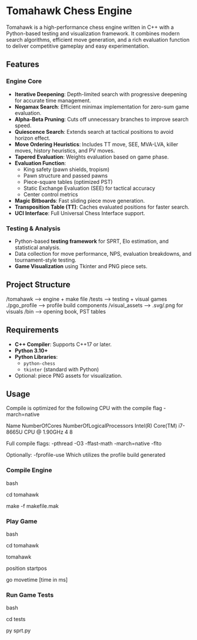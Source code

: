 # Tomahawk Chess Engine

Tomahawk is a high-performance chess engine written in C++ with a Python-based testing and visualization framework. It combines modern search algorithms, efficient move generation, and a rich evaluation function to deliver competitive gameplay and easy experimentation.

## Features

### Engine Core
- **Iterative Deepening**: Depth-limited search with progressive deepening for accurate time management.
- **Negamax Search**: Efficient minimax implementation for zero-sum game evaluation.
- **Alpha-Beta Pruning**: Cuts off unnecessary branches to improve search speed.
- **Quiescence Search**: Extends search at tactical positions to avoid horizon effect.
- **Move Ordering Heuristics**: Includes TT move, SEE, MVA-LVA, killer moves, history heuristics, and PV moves.
- **Tapered Evaluation**: Weights evaluation based on game phase.
- **Evaluation Function**:
  - King safety (pawn shields, tropism)
  - Pawn structure and passed pawns
  - Piece-square tables (optimized PST)
  - Static Exchange Evaluation (SEE) for tactical accuracy
  - Center control metrics
- **Magic Bitboards**: Fast sliding piece move generation.
- **Transposition Table (TT)**: Caches evaluated positions for faster search.
- **UCI Interface**: Full Universal Chess Interface support.

### Testing & Analysis
- Python-based **testing framework** for SPRT, Elo estimation, and statistical analysis.
- Data collection for move performance, NPS, evaluation breakdowns, and tournament-style testing.
- **Game Visualization** using Tkinter and PNG piece sets.

## Project Structure

/tomahawk       --> engine + make file
/tests          --> testing + visual games
  ./pgo_profile --> profile build components
/visual_assets  --> .svg/.png for visuals
/bin            --> opening book, PST tables

## Requirements

- **C++ Compiler**: Supports C++17 or later.
- **Python 3.10+**
- **Python Libraries**:
  - `python-chess`
  - `tkinter` (standard with Python)
- Optional: piece PNG assets for visualization.

## Usage

Compile is optimized for the following CPU with the compile flag -march=native

Name                                      NumberOfCores  NumberOfLogicalProcessors
Intel(R) Core(TM) i7-8665U CPU @ 1.90GHz  4              8

Full compile flags: -pthread -O3 -ffast-math -march=native -flto

Optionally: -fprofile-use
Which utilizes the profile build generated

### Compile Engine

bash

cd tomahawk

make -f makefile.mak

### Play Game

bash

cd tomahawk

tomahawk

position startpos

go movetime [time in ms]

### Run Game Tests
bash

cd tests

py sprt.py
